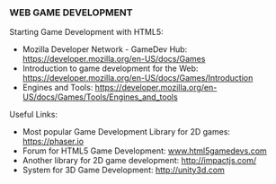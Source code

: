 ### WEB GAME DEVELOPMENT ###

Starting Game Development with HTML5:
* Mozilla Developer Network - GameDev Hub: https://developer.mozilla.org/en-US/docs/Games
* Introduction to game development for the Web: https://developer.mozilla.org/en-US/docs/Games/Introduction
* Engines and Tools: https://developer.mozilla.org/en-US/docs/Games/Tools/Engines_and_tools

Useful Links:

* Most popular Game Development Library for 2D games: https://phaser.io
* Forum for HTML5 Game Development: www.html5gamedevs.com
* Another library for 2D game development: http://impactjs.com/ 
* System for 3D Game Development: http://unity3d.com



